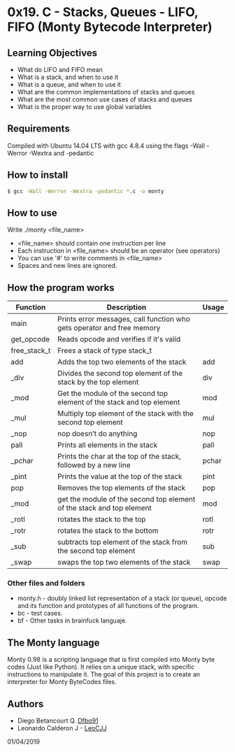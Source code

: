 # 0x19. C - Stacks, Queues - LIFO, FIFO (Monty Bytecode Interpreter)

## Learning Objectives

* What do LIFO and FIFO mean
* What is a stack, and when to use it
* What is a queue, and when to use it
* What are the common implementations of stacks and queues
* What are the most common use cases of stacks and queues
* What is the proper way to use global variables

## Requirements

Compiled with Ubuntu 14.04 LTS with gcc 4.8.4 using the flags -Wall -Werror -Wextra and -pedantic

## How to install
```sh
$ gcc -Wall -Werror -Wextra -pedantic *.c -o monty
```

## How to use
Write ./monty <file_name>
* <file_name> should contain one instruction per line
* Each instruction in <file_name> should be an operator (see operators)
* You can use '#' to write comments in <file_name>
* Spaces and new lines are ignored.

## How the program works

| Function | Description | Usage |
| ------ | ------ | ------ |
| main | Prints error messages, call function who gets operator and free memory |
| get_opcode | Reads opcode and verifies if it's valid |
| free_stack_t | Frees a stack of type stack_t |
| add | Adds the top two elements of the stack | add |
| _div | Divides the second top element of the stack by the top element | div |
| _mod | Get the module of the second top element of the stack and top element | mod |
| _mul | Multiply top element of the stack with the second top element | mul |
| _nop | nop doesn’t do anything | nop |
| pall | Prints all elements in the stack | pall |
| _pchar | Prints the char at the top of the stack, followed by a new line | pchar |
| _pint | Prints the value at the top of the stack | pint |
| pop | Removes the top elements of the stack | pop |
| _mod | get the module of the second top element of the stack and top element | mod |
| _rotl | rotates the stack to the top | rotl |
| _rotr | rotates the stack to the bottom | rotr |
| _sub | subtracts top element of the stack from the second top element | sub |
| _swap | swaps the top two elements of the stack | swap |

### Other files and folders
* monty.h - doubly linked list representation of a stack (or queue), opcode and its function and prototypes of all functions of the program.
* bc - test cases.
* bf - Other tasks in brainfuck languaje.

## The Monty language
Monty 0.98 is a scripting language that is first compiled into Monty byte codes (Just like Python). It relies on a unique stack, with specific instructions to manipulate it. The goal of this project is to create an interpreter for Monty ByteCodes files.

## Authors

* Diego Betancourt Q. [Dfbq91](https://github.com/dfbq91)
* Leonardo Calderon J - [LeoCJJ](https://github.com/leocjj)

01/04/2019

